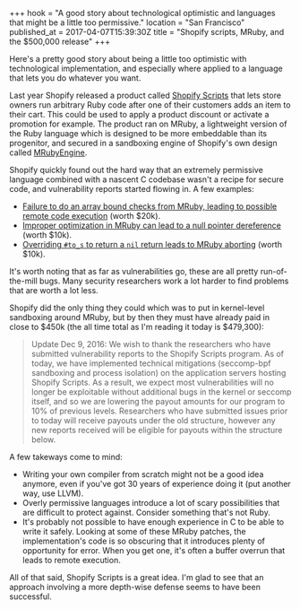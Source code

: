 +++
hook = "A good story about technological optimistic and languages that might be a little too permissive."
location = "San Francisco"
published_at = 2017-04-07T15:39:30Z
title = "Shopify scripts, MRuby, and the $500,000 release"
+++

Here's a pretty good story about being a little too
optimistic with technological implementation, and
especially where applied to a language that lets you do
whatever you want.

Last year Shopify released a product called [Shopify
Scripts][shopify-scripts] that lets store owners run
arbitrary Ruby code after one of their customers adds an
item to their cart. This could be used to apply a product
discount or activate a promotion for example. The product
ran on MRuby, a lightweight version of the Ruby language
which is designed to be more embeddable than its
progenitor, and secured in a sandboxing engine of Shopify's
own design called [MRubyEngine][mruby-engine].

Shopify quickly found out the hard way that an extremely
permissive language combined with a nascent C codebase
wasn't a recipe for secure code, and vulnerability reports
started flowing in. A few examples:

* [Failure to do an array bound checks from MRuby, leading
  to possible remote code execution][vuln-1] (worth $20k).
* [Improper optimization in MRuby can lead to a null
  pointer dereference][vuln-2] (worth $10k).
* [Overriding `#to_s` to return a `nil` return leads to
  MRuby aborting][vuln-3] (worth $10k).

It's worth noting that as far as vulnerabilities go, these
are all pretty run-of-the-mill bugs. Many security
researchers work a lot harder to find problems that are
worth a lot less.

Shopify did the only thing they could which was to put in
kernel-level sandboxing around MRuby, but by then they must
have already paid in close to $450k (the all time total as
I'm reading it today is $479,300):

> Update Dec 9, 2016: We wish to thank the researchers who
> have submitted vulnerability reports to the Shopify
> Scripts program. As of today, we have implemented
> technical mitigations (seccomp-bpf sandboxing and process
> isolation) on the application servers hosting Shopify
> Scripts. As a result, we expect most vulnerabilities will
> no longer be exploitable without additional bugs in the
> kernel or seccomp itself, and so we are lowering the
> payout amounts for our program to 10% of previous levels.
> Researchers who have submitted issues prior to today will
> receive payouts under the old structure, however any new
> reports received will be eligible for payouts within the
> structure below.

A few takeways come to mind:

* Writing your own compiler from scratch might not be a
  good idea anymore, even if you've got 30 years of
  experience doing it (put another way, use LLVM).
* Overly permissive languages introduce a lot of scary
  possibilities that are difficult to protect against.
  Consider something that's not Ruby.
* It's probably not possible to have enough experience in C
  to be able to write it safely. Looking at some of these
  MRuby patches, the implementation's code is so obscuring
  that it introduces plenty of opportunity for error. When
  you get one, it's often a buffer overrun that leads to
  remote execution.

All of that said, Shopify Scripts is a great idea. I'm glad
to see that an approach involving a more depth-wise defense
seems to have been successful.

[hackerone]: https://hackerone.com/shopify-scripts
[mruby-engine]: https://github.com/Shopify/mruby-engine
[shopify-scripts]: https://help.shopify.com/api/tutorials/shopify-scripts
[vuln-1]: https://hackerone.com/reports/181321
[vuln-2]: https://hackerone.com/reports/181828
[vuln-3]: https://hackerone.com/reports/180977
